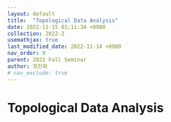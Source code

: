 ```yaml
---
layout: default
title:  "Topological Data Analysis"
date: 2022-11-15 01:11:34 +0900
collection: 2022-2
usemathjax: true
last_modified_date: 2022-11-14 +0900
nav_order: 9
parent: 2022 Fall Seminar
author: 정진화
# nav_exclude: true
---
```

# Topological Data Analysis

<!-- ## <center> Abstract </center> -->
<!-- Nash equilibrium is the solution of a non-cooperative game named by John Nash. John Nash proved that nash equilibrium always exists when the number of game players is finite and the number of pure strategies also finitely. In this seminar, I introduce several definitions of game theory, Nash’s existence theorem, and definitions of strategies. -->
<!--  -->
<!-- ## Video Link -->
<!-- [![Video Label](https://img.youtube.com/vi/ed-mU-gNExI/hqdefault.jpg)](https://youtu.be/ed-mU-gNExI) -->
<!--  -->
<!--  -->
<!--  -->
<!-- ## PDF Download -->
<!-- <a target='_blank' href='../2022-2_download/Game Theory.pdf'>Topological Data Analysis</a> -->
